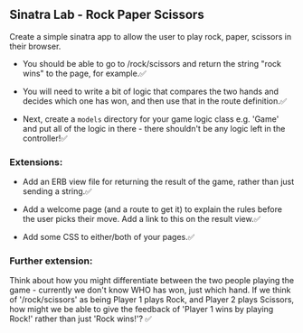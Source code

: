 ## Sinatra Lab - Rock Paper Scissors

Create a simple sinatra app to allow the user to play rock, paper, scissors in their browser.

- You should be able to go to /rock/scissors and return the string "rock wins" to the page, for example.:white_check_mark:

- You will need to write a bit of logic that compares the two hands and decides which one has won, and then use that in the route definition.:white_check_mark:

- Next, create a `models` directory for your game logic class e.g. 'Game' and put all of the logic in there - there shouldn't be any logic left in the controller!:white_check_mark:

### Extensions:

- Add an ERB view file for returning the result of the game, rather than just sending a string.:white_check_mark:

- Add a welcome page (and a route to get it) to explain the rules before the user picks their move. Add a link to this on the result view.:white_check_mark:

- Add some CSS to either/both of your pages.:white_check_mark:

### Further extension:

Think about how you might differentiate between the two people playing the game - currently we don't know WHO has won, just which hand. If we think of '/rock/scissors' as being Player 1 plays Rock, and Player 2 plays Scissors, how might we be able to give the feedback of 'Player 1 wins by playing Rock!' rather than just 'Rock wins!'? :white_check_mark:
